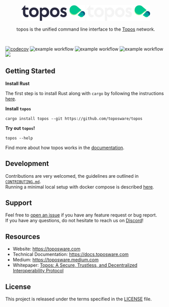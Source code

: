 <div id="top"></div>
<!-- PROJECT LOGO -->
<br />
<div align="center">

  <img src="./.github/assets/topos_logo.png#gh-light-mode-only" alt="Logo" width="200">
  <img src="./.github/assets/topos_logo_dark.png#gh-dark-mode-only" alt="Logo" width="200">

<br />

<p align="center">
topos is the unified command line interface to the <a href="https://docs.toposware.com/general-overview">Topos</a> network.
</p>

<br />

</div>

<!-- **`topos` is the unified command line interface to the [Topos](https://docs.toposware.com/general-overview) network.** -->

[![codecov](https://codecov.io/gh/toposware/topos/branch/main/graph/badge.svg?token=FOH2B2GRL9&style=flat)](https://codecov.io/gh/toposware/topos)
![example workflow](https://github.com/toposware/topos/actions/workflows/test.yml/badge.svg)
![example workflow](https://github.com/toposware/topos/actions/workflows/format.yml/badge.svg)
![example workflow](https://github.com/toposware/topos/actions/workflows/lint.yml/badge.svg)
[![](https://dcbadge.vercel.app/api/server/7HZ8F8ykBT?style=flat)](https://discord.gg/7HZ8F8ykBT)


## Getting Started

**Install Rust**

The first step is to install Rust along with `cargo` by following the instructions [here](https://doc.rust-lang.org/book/ch01-01-installation.html#installing-rustup-on-linux-or-macos).

**Install `topos`**

```
cargo install topos --git https://github.com/toposware/topos
```

**Try out `topos`!**
```
topos --help
```

Find more about how topos works in the [documentation](https://docs.toposware.com/).

## Development

Contributions are very welcomed, the guidelines are outlined in [`CONTRIBUTING.md`](./CONTRIBUTING.md).<br />
Running a minimal local setup with docker compose is described [here](./tools/README.md).

## Support

Feel free to [open an issue](https://github.com/toposware/topos/issues/new) if you have any feature request or bug report.<br />
If you have any questions, do not hesitate to reach us on [Discord](https://discord.gg/7HZ8F8ykBT)!

## Resources
- Website: https://toposware.com
- Technical Documentation: https://docs.toposware.com
- Medium: https://toposware.medium.com
- Whitepaper: [Topos: A Secure, Trustless, and Decentralized
  Interoperability Protocol](https://arxiv.org/pdf/2206.03481.pdf)

## License

This project is released under the terms specified in the [LICENSE](LICENSE) file.
